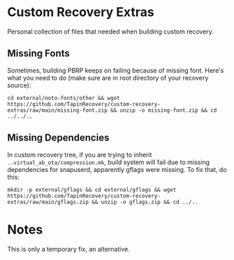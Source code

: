 # Custom Recovery Extras
Personal collection of files that needed when building custom recovery.

## Missing Fonts
Sometimes, building PBRP keeps on failing because of missing font. Here's what you need to do (make sure are in root directory of your recovery source):
```
cd external/noto-fonts/other && wget https://github.com/TapinRecovery/custom-recovery-extras/raw/main/missing-font.zip && unzip -o missing-font.zip && cd ../../..
```

## Missing Dependencies
In custom recovery tree, if you are trying to inherit `..virtual_ab_ota/compression.mk`, build system will fail due to missing dependencies for snapuserd, apparently gflags were missing. To fix that, do this:
```
mkdir -p external/gflags && cd external/gflags && wget https://github.com/TapinRecovery/custom-recovery-extras/raw/main/gflags.zip && unzip -o gflags.zip && cd ../..
```

# Notes
This is only a temporary fix, an alternative.
